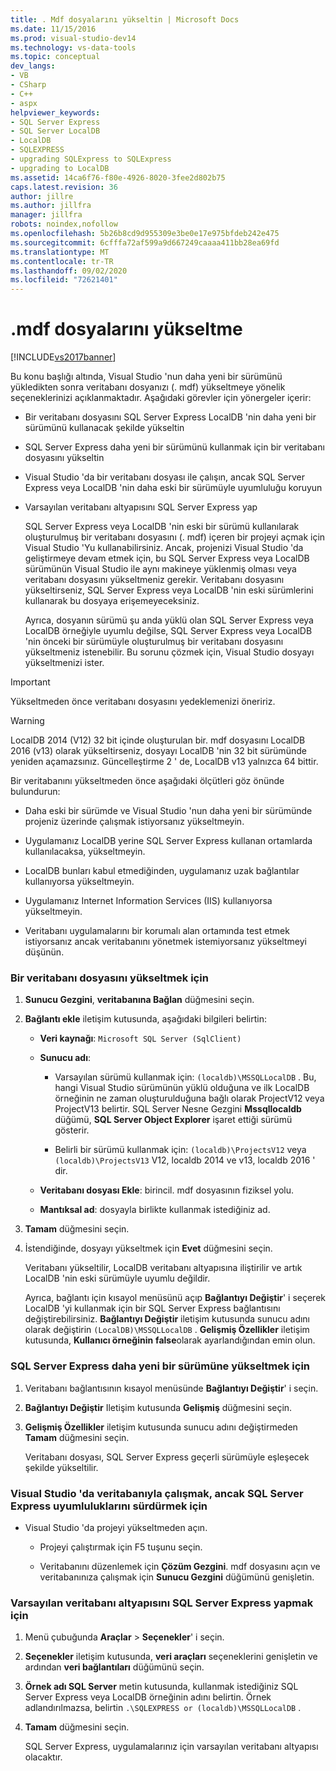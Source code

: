 ```yaml
---
title: . Mdf dosyalarını yükseltin | Microsoft Docs
ms.date: 11/15/2016
ms.prod: visual-studio-dev14
ms.technology: vs-data-tools
ms.topic: conceptual
dev_langs:
- VB
- CSharp
- C++
- aspx
helpviewer_keywords:
- SQL Server Express
- SQL Server LocalDB
- LocalDB
- SQLEXPRESS
- upgrading SQLExpress to SQLExpress
- upgrading to LocalDB
ms.assetid: 14ca6f76-f80e-4926-8020-3fee2d802b75
caps.latest.revision: 36
author: jillre
ms.author: jillfra
manager: jillfra
robots: noindex,nofollow
ms.openlocfilehash: 5b26b8cd9d955309e3be0e17e975bfdeb242e475
ms.sourcegitcommit: 6cfffa72af599a9d667249caaaa411bb28ea69fd
ms.translationtype: MT
ms.contentlocale: tr-TR
ms.lasthandoff: 09/02/2020
ms.locfileid: "72621401"
---
```

# <a name="upgrade-mdf-files"></a>.mdf dosyalarını yükseltme
[!INCLUDE[vs2017banner](../includes/vs2017banner.md)]

Bu konu başlığı altında, Visual Studio 'nun daha yeni bir sürümünü yükledikten sonra veritabanı dosyanızı (. mdf) yükseltmeye yönelik seçeneklerinizi açıklanmaktadır. Aşağıdaki görevler için yönergeler içerir:

- Bir veritabanı dosyasını SQL Server Express LocalDB 'nin daha yeni bir sürümünü kullanacak şekilde yükseltin

- SQL Server Express daha yeni bir sürümünü kullanmak için bir veritabanı dosyasını yükseltin

- Visual Studio 'da bir veritabanı dosyası ile çalışın, ancak SQL Server Express veya LocalDB 'nin daha eski bir sürümüyle uyumluluğu koruyun

- Varsayılan veritabanı altyapısını SQL Server Express yap

  SQL Server Express veya LocalDB 'nin eski bir sürümü kullanılarak oluşturulmuş bir veritabanı dosyasını (. mdf) içeren bir projeyi açmak için Visual Studio 'Yu kullanabilirsiniz. Ancak, projenizi Visual Studio 'da geliştirmeye devam etmek için, bu SQL Server Express veya LocalDB sürümünün Visual Studio ile aynı makineye yüklenmiş olması veya veritabanı dosyasını yükseltmeniz gerekir. Veritabanı dosyasını yükseltirseniz, SQL Server Express veya LocalDB 'nin eski sürümlerini kullanarak bu dosyaya erişemeyeceksiniz.

  Ayrıca, dosyanın sürümü şu anda yüklü olan SQL Server Express veya LocalDB örneğiyle uyumlu değilse, SQL Server Express veya LocalDB 'nin önceki bir sürümüyle oluşturulmuş bir veritabanı dosyasını yükseltmeniz istenebilir. Bu sorunu çözmek için, Visual Studio dosyayı yükseltmenizi ister.

> [!IMPORTANT]
> Yükseltmeden önce veritabanı dosyasını yedeklemenizi öneririz.

> [!WARNING]
> LocalDB 2014 (V12) 32 bit içinde oluşturulan bir. mdf dosyasını LocalDB 2016 (v13) olarak yükseltirseniz, dosyayı LocalDB 'nin 32 bit sürümünde yeniden açamazsınız.  Güncelleştirme 2 ' de, LocalDB v13 yalnızca 64 bittir.

 Bir veritabanını yükseltmeden önce aşağıdaki ölçütleri göz önünde bulundurun:

- Daha eski bir sürümde ve Visual Studio 'nun daha yeni bir sürümünde projeniz üzerinde çalışmak istiyorsanız yükseltmeyin.

- Uygulamanız LocalDB yerine SQL Server Express kullanan ortamlarda kullanılacaksa, yükseltmeyin.

- LocalDB bunları kabul etmediğinden, uygulamanız uzak bağlantılar kullanıyorsa yükseltmeyin.

- Uygulamanız Internet Information Services (IIS) kullanıyorsa yükseltmeyin.

- Veritabanı uygulamalarını bir korumalı alan ortamında test etmek istiyorsanız ancak veritabanını yönetmek istemiyorsanız yükseltmeyi düşünün.

### <a name="to-upgrade-a-database-file"></a>Bir veritabanı dosyasını yükseltmek için

1. **Sunucu Gezgini**, **veritabanına Bağlan** düğmesini seçin.

2. **Bağlantı ekle** iletişim kutusunda, aşağıdaki bilgileri belirtin:

   - **Veri kaynağı**: `Microsoft SQL Server (SqlClient)`

   - **Sunucu adı**:

       - Varsayılan sürümü kullanmak için: `(localdb)\MSSQLLocalDB` .  Bu, hangi Visual Studio sürümünün yüklü olduğuna ve ilk LocalDB örneğinin ne zaman oluşturulduğuna bağlı olarak ProjectV12 veya ProjectV13 belirtir. SQL Server Nesne Gezgini **Mssqllocaldb** düğümü, **SQL Server Object Explorer** işaret ettiği sürümü gösterir.

       - Belirli bir sürümü kullanmak için: `(localdb)\ProjectsV12` veya `(localdb)\ProjectsV13` V12, localdb 2014 ve v13, localdb 2016 ' dir.

   - **Veritabanı dosyası Ekle**: birincil. mdf dosyasının fiziksel yolu.

   - **Mantıksal ad**: dosyayla birlikte kullanmak istediğiniz ad.

3. **Tamam** düğmesini seçin.

4. İstendiğinde, dosyayı yükseltmek için **Evet** düğmesini seçin.

   Veritabanı yükseltilir, LocalDB veritabanı altyapısına iliştirilir ve artık LocalDB 'nin eski sürümüyle uyumlu değildir.

   Ayrıca, bağlantı için kısayol menüsünü açıp **Bağlantıyı Değiştir**' i seçerek LocalDB 'yi kullanmak için bir SQL Server Express bağlantısını değiştirebilirsiniz. **Bağlantıyı Değiştir** iletişim kutusunda sunucu adını olarak değiştirin `(LocalDB)\MSSQLLocalDB` . **Gelişmiş Özellikler** iletişim kutusunda, **Kullanıcı örneğinin** **false**olarak ayarlandığından emin olun.

### <a name="to-upgrade-to-a-newer-version-of-sql-server-express"></a>SQL Server Express daha yeni bir sürümüne yükseltmek için

1. Veritabanı bağlantısının kısayol menüsünde **Bağlantıyı Değiştir**' i seçin.

2. **Bağlantıyı Değiştir** Iletişim kutusunda **Gelişmiş** düğmesini seçin.

3. **Gelişmiş Özellikler** iletişim kutusunda sunucu adını değiştirmeden **Tamam** düğmesini seçin.

   Veritabanı dosyası, SQL Server Express geçerli sürümüyle eşleşecek şekilde yükseltilir.

### <a name="to-work-with-the-database-in-visual-studio-but-retain-compatibility-with-sql-server-express"></a>Visual Studio 'da veritabanıyla çalışmak, ancak SQL Server Express uyumluluklarını sürdürmek için

- Visual Studio 'da projeyi yükseltmeden açın.

  - Projeyi çalıştırmak için F5 tuşunu seçin.

  - Veritabanını düzenlemek için **Çözüm Gezgini**. mdf dosyasını açın ve veritabanınıza çalışmak için **Sunucu Gezgini** düğümünü genişletin.

### <a name="to-make-sql-server-express-the-default-database-engine"></a>Varsayılan veritabanı altyapısını SQL Server Express yapmak için

1. Menü çubuğunda **Araçlar**  >  **Seçenekler**' i seçin.

2. **Seçenekler** iletişim kutusunda, **veri araçları** seçeneklerini genişletin ve ardından **veri bağlantıları** düğümünü seçin.

3. **Örnek adı SQL Server** metin kutusunda, kullanmak istediğiniz SQL Server Express veya LocalDB örneğinin adını belirtin. Örnek adlandırılmazsa, belirtin `.\SQLEXPRESS or (localdb)\MSSQLLocalDB` .

4. **Tamam** düğmesini seçin.

   SQL Server Express, uygulamalarınız için varsayılan veritabanı altyapısı olacaktır.
